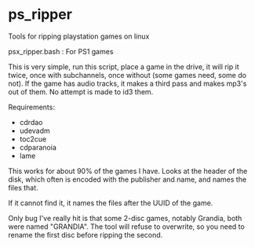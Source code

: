 # ps_ripper
Tools for ripping playstation games on linux

psx_ripper.bash : For PS1 games

This is very simple, run this script, place a game in the drive, it will rip it twice,
once with subchannels, once without (some games need, some do not).  If the game has
audio tracks, it makes a third pass and makes mp3's out of them.  No attempt is made
to id3 them.

Requirements:
 * cdrdao
 * udevadm
 * toc2cue
 * cdparanoia
 * lame

This works for about 90% of the games I have.  Looks at the header of the disk,
which often is encoded with the publisher and name, and names the files that.

If it cannot find it, it names the files after the UUID of the game.

Only bug I've really hit is that some 2-disc games, notably Grandia, both were
named "GRANDIA".  The tool will refuse to overwrite, so you need to rename the
first disc before ripping the second.
